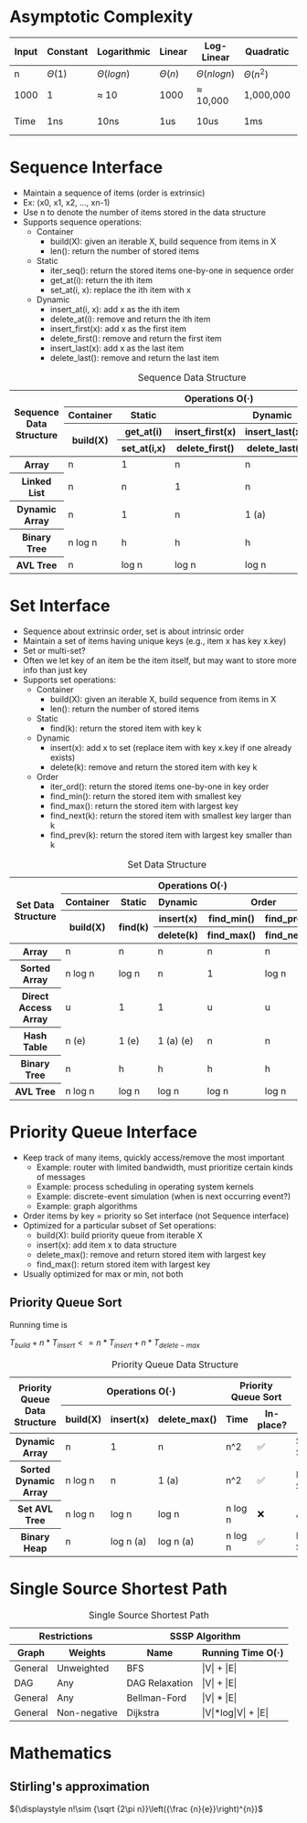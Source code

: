 # Asymptotic Complexity

| Input | Constant | Logarithmic | Linear | Log-Linear   | Quadratic | Polynomial  | Exponential     |
| ----- | -------- | ----------- | ------ | ------------ | --------- | ----------- | --------------- |
| n     | $Θ(1)$   | $Θ(log n)$  | $Θ(n)$ | $Θ(n log n)$ | $Θ(n^2)$  | $Θ(n^c)$    | $2^Θ(n^c)$      |
| 1000  | 1        | ≈ 10        | 1000   | ≈ 10,000     | 1,000,000 | 1000^c      | 2^1000 ≈ 10^301 |
| Time  | 1ns      | 10ns        | 1us    | 10us         | 1ms       | 10^(3c-9) s | 10^281 millenia |

# Sequence Interface

- Maintain a sequence of items (order is extrinsic)
- Ex: (x0, x1, x2, ..., xn-1)
- Use n to denote the number of items stored in the data structure
- Supports sequence operations:
  - Container
    - build(X): given an iterable X, build sequence from items in X
    - len(): return the number of stored items
  - Static
    - iter_seq(): return the stored items one-by-one in sequence order
    - get_at(i): return the ith item
    - set_at(i, x): replace the ith item with x
  - Dynamic
    - insert_at(i, x): add x as the ith item
    - delete_at(i): remove and return the ith item
    - insert_first(x): add x as the first item
    - delete_first(): remove and return the first item
    - insert_last(x): add x as the last item
    - delete_last(): remove and return the last item

<table>
  <caption>
    Sequence Data Structure
  </caption>
  <thead>
    <tr>
      <th scope="col" rowspan="4">Sequence Data Structure</th>
      <th scope="col" colspan="5">Operations O(·)</th>
    </tr>
    <tr>
      <th scope="col">Container</th>
      <th scope="col">Static</th>
      <th scope="col" colspan="3">Dynamic</th>
    </tr>
    <tr>
      <th scope="col" rowspan="2">build(X)</th>
      <th scope="col">get_at(i)</th>
      <th scope="col">insert_first(x)</th>
      <th scope="col">insert_last(x)</th>
      <th scope="col">insert_at(i,x)</th>
    </tr>
    <tr>
      <th scope="col">set_at(i,x)</th>
      <th scope="col">delete_first()</th>
      <th scope="col">delete_last()</th>
      <th scope="col">delete_at(i)</th>
    </tr>
  </thead>
  <tbody>
    <tr>
      <th scope="row">Array</th>
      <td>n</td>
      <td>1</td>
      <td>n</td>
      <td>n</td>
      <td>n</td>
    </tr>
    <tr>
      <th scope="row">Linked List</th>
      <td>n</td>
      <td>n</td>
      <td>1</td>
      <td>n</td>
      <td>n</td>
    </tr>
    <tr>
      <th scope="row">Dynamic Array</th>
      <td>n</td>
      <td>1</td>
      <td>n</td>
      <td>1 (a)</td>
      <td>n</td>
    </tr>
    <tr>
      <th scope="row">Binary Tree</th>
      <td>n log n</td>
      <td>h</td>
      <td>h</td>
      <td>h</td>
      <td>h</td>
    </tr>
    <tr>
      <th scope="row">AVL Tree</th>
      <td>n</td>
      <td>log n</td>
      <td>log n</td>
      <td>log n</td>
      <td>log n</td>
    </tr>
  </tbody>
</table>

# Set Interface

- Sequence about extrinsic order, set is about intrinsic order
- Maintain a set of items having unique keys (e.g., item x has key x.key)
- Set or multi-set?
- Often we let key of an item be the item itself, but may want to store more info than just key
- Supports set operations:
  - Container
    - build(X): given an iterable X, build sequence from items in X
    - len(): return the number of stored items
  - Static
    - find(k): return the stored item with key k
  - Dynamic
    - insert(x): add x to set (replace item with key x.key if one already exists)
    - delete(k): remove and return the stored item with key k
  - Order
    - iter_ord(): return the stored items one-by-one in key order
    - find_min(): return the stored item with smallest key
    - find_max(): return the stored item with largest key
    - find_next(k): return the stored item with smallest key larger than k
    - find_prev(k): return the stored item with largest key smaller than k

<table>
  <caption>
    Set Data Structure
  </caption>
  <thead>
    <tr>
      <th scope="col" rowspan="4">Set Data Structure</th>
      <th scope="col" colspan="5">Operations O(·)</th>
    </tr>
    <tr>
      <th scope="col">Container</th>
      <th scope="col">Static</th>
      <th scope="col">Dynamic</th>
      <th scope="col" colspan="2">Order</th>
    </tr>
    <tr>
      <th scope="col" rowspan="2">build(X)</th>
      <th scope="col" rowspan="2">find(k)</th>
      <th scope="col">insert(x)</th>
      <th scope="col">find_min()</th>
      <th scope="col">find_prev(k)</th>
    </tr>
    <tr>
      <th scope="col">delete(k)</th>
      <th scope="col">find_max()</th>
      <th scope="col">find_next(k)</th>
    </tr>
  </thead>
  <tbody>
    <tr>
      <th scope="row">Array</th>
      <td>n</td>
      <td>n</td>
      <td>n</td>
      <td>n</td>
      <td>n</td>
    </tr>
    <tr>
      <th scope="row">Sorted Array</th>
      <td>n log n</td>
      <td>log n</td>
      <td>n</td>
      <td>1</td>
      <td>log n</td>
    </tr>
    <tr>
      <th scope="row">Direct Access Array</th>
      <td>u</td>
      <td>1</td>
      <td>1</td>
      <td>u</td>
      <td>u</td>
    </tr>
    <tr>
      <th scope="row">Hash Table</th>
      <td>n (e)</td>
      <td>1 (e)</td>
      <td>1 (a) (e)</td>
      <td>n</td>
      <td>n</td>
    </tr>
    <tr>
      <th scope="row">Binary Tree</th>
      <td>n</td>
      <td>h</td>
      <td>h</td>
      <td>h</td>
      <td>h</td>
    </tr>
    <tr>
      <th scope="row">AVL Tree</th>
      <td>n log n</td>
      <td>log n</td>
      <td>log n</td>
      <td>log n</td>
      <td>log n</td>
    </tr>
  </tbody>
</table>

# Priority Queue Interface

- Keep track of many items, quickly access/remove the most important
  - Example: router with limited bandwidth, must prioritize certain kinds of messages
  - Example: process scheduling in operating system kernels
  - Example: discrete-event simulation (when is next occurring event?)
  - Example: graph algorithms
- Order items by key = priority so Set interface (not Sequence interface)
- Optimized for a particular subset of Set operations:
  - build(X): build priority queue from iterable X
  - insert(x): add item x to data structure
  - delete_max(): remove and return stored item with largest key
  - find_max(): return stored item with largest key
- Usually optimized for max or min, not both

## Priority Queue Sort

Running time is

${T_{build} + n * T_{insert} <= n * T_{insert} + n * T_{delete-max}}$

<table>
  <caption>
    Priority Queue Data Structure
  </caption>
  <thead>
    <tr>
      <th scope="col" rowspan="2">Priority Queue Data Structure</th>
      <th scope="col" colspan="3">Operations O(·)</th>
      <th scope="col" colspan="2">Priority Queue Sort</th>
    </tr>
    <tr>
      <th scope="col">build(X)</th>
      <th scope="col">insert(x)</th>
      <th scope="col">delete_max()</th>
      <th scope="col">Time</th>
      <th scope="col">In-place?</th>
    </tr>
  </thead>
  <tbody>
    <tr>
      <th scope="row">Dynamic Array</th>
      <td>n</td>
      <td>1</td>
      <td>n</td>
      <td>n^2</td>
      <td>✅</td>
      <td>Selection Sort</td>
    </tr>
    <tr>
      <th scope="row">Sorted Dynamic Array</th>
      <td>n log n</td>
      <td>n</td>
      <td>1 (a)</td>
      <td>n^2</td>
      <td>✅</td>
      <td>Insertion Sort</td>
    </tr>
    <tr>
      <th scope="row">Set AVL Tree</th>
      <td>n log n</td>
      <td>log n</td>
      <td>log n</td>
      <td>n log n</td>
      <td>❌</td>
      <td>AVL Sort</td>
    </tr>
    <tr>
      <th scope="row">Binary Heap</th>
      <td>n</td>
      <td>log n (a)</td>
      <td>log n (a)</td>
      <td>n log n</td>
      <td>✅</td>
      <td>Heap Sort</td>
    </tr>
  </tbody>
</table>

# Single Source Shortest Path

<table>
  <caption>
    Single Source Shortest Path
  </caption>
  <thead>
    <tr>
      <th scope="col" colspan="2">Restrictions</th>
      <th scope="col" colspan="2">SSSP Algorithm</th>
    </tr>
    <tr>
      <th scope="col">Graph</th>
      <th scope="col">Weights</th>
      <th scope="col">Name</th>
      <th scope="col">Running Time O(·)</th>
    </tr>
  </thead>
  <tbody>
    <tr>
      <td>General</td>
      <td>Unweighted</td>
      <td>BFS</td>
      <td>|V| + |E|</td>
    </tr>
    <tr>
      <td>DAG</td>
      <td>Any</td>
      <td>DAG Relaxation</td>
      <td>|V| + |E|</td>
    </tr>
    <tr>
      <td>General</td>
      <td>Any</td>
      <td>Bellman-Ford</td>
      <td>|V| * |E|</td>
    </tr>
    <tr>
      <td>General</td>
      <td>Non-negative</td>
      <td>Dijkstra</td>
      <td>|V|*log|V| + |E|</td>
    </tr>
  </tbody>
</table>

# Mathematics

## Stirling's approximation

${\displaystyle n!\sim {\sqrt {2\pi n}}\left({\frac {n}{e}}\right)^{n}}$

